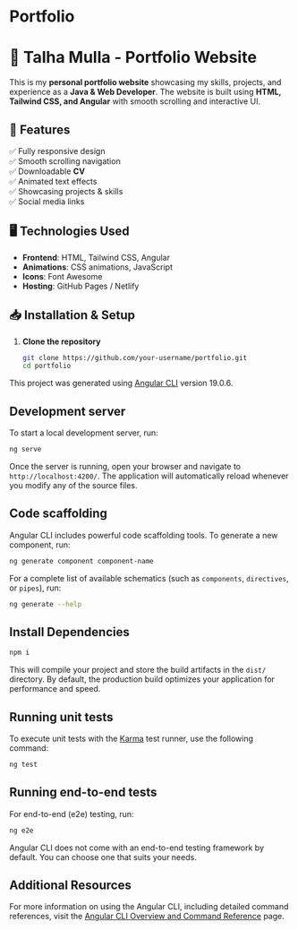 # Portfolio
# 🚀 Talha Mulla - Portfolio Website

This is my **personal portfolio website** showcasing my skills, projects, and experience as a **Java & Web Developer**. The website is built using **HTML, Tailwind CSS, and Angular** with smooth scrolling and interactive UI.

## 🌟 Features

✅ Fully responsive design  
✅ Smooth scrolling navigation  
✅ Downloadable **CV**  
✅ Animated text effects  
✅ Showcasing projects & skills  
✅ Social media links  

## 🖥️ Technologies Used

- **Frontend**: HTML, Tailwind CSS, Angular  
- **Animations**: CSS animations, JavaScript  
- **Icons**: Font Awesome  
- **Hosting**: GitHub Pages / Netlify  



## 📥 Installation & Setup

1. **Clone the repository**
   ```sh
   git clone https://github.com/your-username/portfolio.git
   cd portfolio

This project was generated using [Angular CLI](https://github.com/angular/angular-cli) version 19.0.6.

## Development server

To start a local development server, run:

```bash
ng serve
```

Once the server is running, open your browser and navigate to `http://localhost:4200/`. The application will automatically reload whenever you modify any of the source files.

## Code scaffolding

Angular CLI includes powerful code scaffolding tools. To generate a new component, run:

```bash
ng generate component component-name
```

For a complete list of available schematics (such as `components`, `directives`, or `pipes`), run:

```bash
ng generate --help
```

## Install Dependencies



```bash
npm i
```

This will compile your project and store the build artifacts in the `dist/` directory. By default, the production build optimizes your application for performance and speed.

## Running unit tests

To execute unit tests with the [Karma](https://karma-runner.github.io) test runner, use the following command:

```bash
ng test
```

## Running end-to-end tests

For end-to-end (e2e) testing, run:

```bash
ng e2e
```

Angular CLI does not come with an end-to-end testing framework by default. You can choose one that suits your needs.

## Additional Resources

For more information on using the Angular CLI, including detailed command references, visit the [Angular CLI Overview and Command Reference](https://angular.dev/tools/cli) page.
